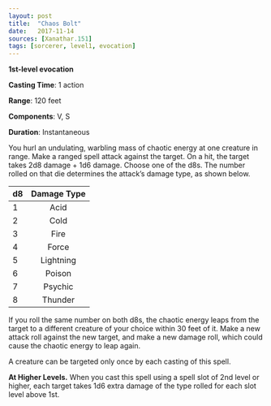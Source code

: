 ```yaml
---
layout: post
title:  "Chaos Bolt"
date:   2017-11-14
sources: [Xanathar.151]
tags: [sorcerer, level1, evocation]
---
```


**1st-level evocation**

**Casting Time**: 1 action

**Range**: 120 feet

**Components**: V, S

**Duration**: Instantaneous

You hurl an undulating, warbling mass of chaotic energy at one creature in range. Make a ranged spell attack against the target. On a hit, the target takes 2d8 damage + 1d6 damage. Choose one of the d8s. The number rolled on that die determines the attack’s damage type, as shown below.

|d8 |Damage Type|
|---|:---------:|
|1  |Acid       |
|2  |Cold       |
|3  |Fire       |
|4  |Force      |
|5  |Lightning  |
|6  |Poison     |
|7  |Psychic    |
|8  |Thunder    |

If you roll the same number on both d8s, the chaotic energy leaps from the target to a different creature of your choice within 30 feet of it. Make a new attack roll against the new target, and make a new damage roll, which could cause the chaotic energy to leap again.

A creature can be targeted only once by each casting of this spell.

**At Higher Levels.** When you cast this spell using a spell slot of 2nd level or higher, each target takes 1d6 extra damage of the type rolled for each slot level above 1st.
